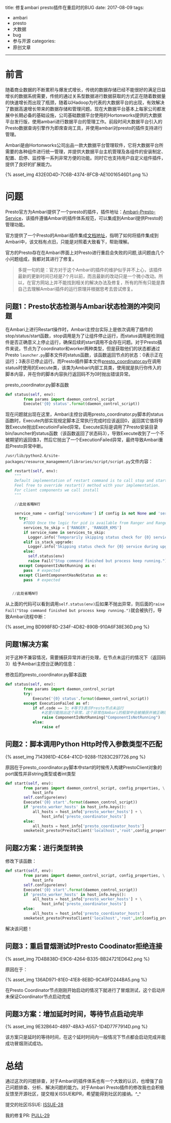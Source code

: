 title: 修复ambari presto插件在重启时的BUG
date: 2017-08-09
tags:
 - ambari
 - presto
 - 大数据
 - bug
 - 参与开源
categories:
 - 原创文章

---

# 前言

随着商业数据的不断累积与爆发式增长，传统的数据存储已经不能很好的满足日益增长的数据系统需要，传统的通过关系型数据进行数据获取的方式正在随着数据量的快速增长而出现了瓶颈，随着以Hadoop为代表的大数据平台的出现，有效解决了数据高速增长带来的数据存储和管理问题。现在大数据平台基本上每家公司都发展中长期必备的基础设施，公司基础数据平台使用的Hortonworks提供的大数据平台发行版，使用ambari进行数据平台的管理工作。前段时间大数据平台引入的Presto数据查询引擎作为即席查询工具，并使用ambari对presto的插件支持进行管理。

Ambari是由Hortonworks公司出品一款大数据平台管理软件，它将大数据平台所需要的各种组件进行统一管理，并提供大数据平台主机管理及各组件的安装制定、配置、启停、监控等一系列非常方便的功能。同时它也支持用户自定义组件插件，提供了良好的扩展能力。

<!-- more -->

{% asset_img 432E0D4D-7C6B-4374-8FCB-AE10016546D1.png %}

# 问题

Presto官方为Ambari提供了一个presto的插件，插件地址：[Ambari-Presto-Service](https://github.com/prestodb/ambari-presto-service)，该插件遵循Ambari的插件体系规范，可以集成到Ambari提供Presto的管理功能。

官方提供了一个Presto的Ambari插件集成[文档地址](https://prestodb.io/ambari-presto-service/getting-started.html#)，指明了如何将插件集成到Ambari中，该文档有点旧，只能是对照着大致看下，帮助理解。

官方的Presto存在在Ambari界面上对Presto进行重启会失败的问题,该问题由几个小问题组成，我都对其进行了修复。

> 多提一句的是：官方对于这个Ambari的插件的维护似乎并不上心，该插件最新的更新时间已经是7个月以前，而且最新的改动只是一个微小改动。所以，在官方网站上并不能找到相关的解决办法及修复，所有的所有只能是靠自己去理解Ambari插件的运行原理并根据思考去尝试修复。

## 问题1：Presto状态检测与Ambari状态检测的冲突问题

在Ambari上进行Restart操作时，Ambari主控台实际上是依次调用了插件的stop/status/start函数，stop调用是为了让组件停止运行，而status调用是检测组件是否正确意义上停止运行，确保后续的start调用不会存在问题。对于Presto插件来说，节点为了coordinator和worker两种类型，但是获取他们的状态都通过Presto `launcher.py`脚本文件的status函数，该函数返回节点的状态：0表示正在运行；3表示已停止运行。而Presto插件脚本文件[presto_coordinator.py](https://github.com/prestodb/ambari-presto-service/blob/master/package/scripts/presto_coordinator.py)在调用status时使用的Execute类，该类为Ambari内部工具类，使用就是执行你传入的脚本内容，并在你的脚本内容执行返回码不为0时抛出错误异常。

presto_coordinator.py脚本函数

```python
def status(self, env):
        from params import daemon_control_script
        Execute('{0} status'.format(daemon_control_script))
```

现在问题就出现在这里，Ambari主控台调用presto_coordinator.py脚本的status函数时，Execute内部实现规定脚本正常执行完成时应该返回0，返回其它值将导致Execute抛出ExecutioinFailed异常。Execute实际是调用了Presto安装目录bin/launcher的status函数（该函数返回了状态码3），导致Execute收到了一个不被期望的返回值3，然后它抛出了一个ExecutionFailed异常，最终导致Ambari重启Presto异常中断。

  `/usr/lib/python2.6/site-packages/resource_management/libraries/script/script.py`文件内容：

```python
def restart(self, env):
    """
    Default implementation of restart command is to call stop and start methods
    Feel free to override restart() method with your implementation.
    For client components we call install
    """
     
    //此处省略N行

    service_name = config['serviceName'] if config is not None and 'serviceName' in config else None
      try:
        #TODO Once the logic for pid is available from Ranger and Ranger KMS code, will remove the below if block.
        services_to_skip = ['RANGER', 'RANGER_KMS']
        if service_name in services_to_skip:
          Logger.info('Temporarily skipping status check for {0} service only.'.format(service_name))
        elif is_stack_upgrade:
          Logger.info('Skipping status check for {0} service during upgrade'.format(service_name))
        else:
          self.status(env)
          raise Fail("Stop command finished but process keep running.")
      except ComponentIsNotRunning as e:
        pass  # expected
      except ClientComponentHasNoStatus as e:
        pass  # expected


   //此处省略N行


```
从上面的代码可以看到调用`self.status(env)`后如果不抛出异常，则后面的`raise Fail("Stop command finished but process keep running.")`就会被执行，导致Ambari流程中断：

{% asset_img BD998F8D-234F-4D82-890B-910A6F38E36D.png %}

## 问题1解决方案

对于这种不兼容情况，需要捕获异常并进行处理，在节点未运行的情况下（返回码3）给予Ambari主控台正确的信息：

修改后的presto_coordinator.py脚本函数
```python
def status(self, env):
        from params import daemon_control_script
        try:
            Execute('{0} status'.format(daemon_control_script))
        except ExecutionFailed as ef:
            if ef.code == 3: #等于3表示Presto节点未运行
                #这里只能抛出这个异常，这个异常在Ambari的框架中会被捕获并被正确理解和处理
                raise ComponentIsNotRunning("ComponentIsNotRunning") 
            else:
                raise ef
```

## 问题2：脚本调用Python Http时传入参数类型不匹配

{% asset_img 7143981D-4C64-41CD-9288-11283C297726.png %}

原因在于presto_coordinator.py脚本中start的时候传入构建PrestoClient对象的port属性并非string类型或者int类型

```python
def start(self, env):
        from params import daemon_control_script, config_properties, \
            host_info
        self.configure(env)
        Execute('{0} start'.format(daemon_control_script))
        if 'presto_worker_hosts' in host_info.keys():
            all_hosts = host_info['presto_worker_hosts'] + \
                host_info['presto_coordinator_hosts']
        else:
            all_hosts = host_info['presto_coordinator_hosts']
        smoketest_presto(PrestoClient('localhost','root',config_properties['http-server.http.port']),all_hosts)

```
## 问题2方案：进行类型转换

修改下该函数： 
```python
def start(self, env):
        from params import daemon_control_script, config_properties, \
            host_info
        self.configure(env)
        Execute('{0} start'.format(daemon_control_script))
        if 'presto_worker_hosts' in host_info.keys():
            all_hosts = host_info['presto_worker_hosts'] + \
                host_info['presto_coordinator_hosts']
        else:
            all_hosts = host_info['presto_coordinator_hosts']
        smoketest_presto(PrestoClient('localhost','root',int(config_properties['http-server.http.port']),all_hosts)
```
解决该问题！

## 问题3：重启冒烟测试时Presto Coodinator拒绝连接

{% asset_img 7D4B838D-E9C6-4264-B335-BB24721ED642.png %}

原因在于：

{% asset_img 136AD971-81E0-41E8-8EBD-9CA9FD244BA5.png %}

在Presto Coordinator节点刚刚开始启动的情况下就进行了冒烟测试，这个启动并未保证Coordinator节点启动完成

## 问题3方案：增加延时时间，等待节点启动完毕

{% asset_img 9E32B640-4897-4BA3-A557-1D4D77F7914D.png %}

该方案只是延时的等待时间，在这个延时时间内一般情况下节点都会启动完成并能成功冒烟测试成功。

# 总结

通过这次的问题排查，对于Ambari的插件体系也有一个大致的认识，也增强了自己问题排查、分析、解决问题的能力。对于Ambari Presto插件的修改我也会积极反馈至开源社区，提交相关ISSUE和PR，希望能得到社区的接纳。^_^

提交的社区ISSUE: [ISSUE-28](https://github.com/prestodb/ambari-presto-service/issues/28)

我的修复PR: [PULL-29](https://github.com/prestodb/ambari-presto-service/pull/29)


